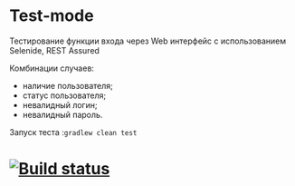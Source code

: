 # Test-mode
Тестирование функции входа через Web интерфейс с использованием Selenide, REST Assured

Комбинации случаев:
* наличие пользователя;
* статус пользователя;
* невалидный логин;
* невалидный пароль.

Запуск теста :```gradlew clean test```

# [![Build status](https://ci.appveyor.com/api/projects/status/k9flrokv55fae6sg?svg=true)](https://ci.appveyor.com/project/KlokovAleksey/test-mode)
